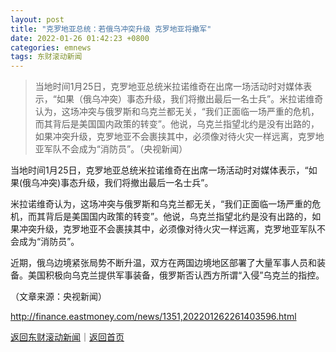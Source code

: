 ```yaml
---
layout: post
title: "克罗地亚总统：若俄乌冲突升级 克罗地亚将撤军"
date: 2022-01-26 01:42:23 +0800
categories: emnews
tags: 东财滚动新闻
---
```

> 当地时间1月25日，克罗地亚总统米拉诺维奇在出席一场活动时对媒体表示，“如果（俄乌冲突）事态升级，我们将撤出最后一名士兵”。米拉诺维奇认为，这场冲突与俄罗斯和乌克兰都无关，“我们正面临一场严重的危机，而其背后是美国国内政策的转变”。他说，乌克兰指望北约是没有出路的，如果冲突升级，克罗地亚不会裹挟其中，必须像对待火灾一样远离，克罗地亚军队不会成为“消防员”。（央视新闻）

<p>当地时间1月25日，克罗地亚总统米拉诺维奇在出席一场活动时对媒体表示，“如果(俄乌冲突)事态升级，我们将撤出最后一名士兵”。</p><p>米拉诺维奇认为，这场冲突与俄罗斯和乌克兰都无关，“我们正面临一场严重的危机，而其背后是美国国内政策的转变”。他说，乌克兰指望北约是没有出路的，如果冲突升级，克罗地亚不会裹挟其中，必须像对待火灾一样远离，克罗地亚军队不会成为“消防员”。</p><p>近期，俄乌边境紧张局势不断升温，双方在两国边境地区部署了大量军事人员和装备。美国积极向乌克兰提供军事装备，俄罗斯否认西方所谓“入侵”乌克兰的指控。</p><p class="em_media">（文章来源：央视新闻）</p>

<http://finance.eastmoney.com/news/1351,202201262261403596.html>

[返回东财滚动新闻](//finews.withounder.com/emnews/)｜[返回首页](//finews.withounder.com/)
